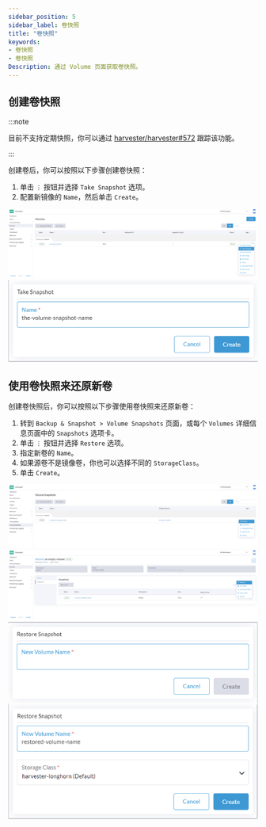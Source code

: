 ```yaml
---
sidebar_position: 5
sidebar_label: 卷快照
title: "卷快照"
keywords:
- 卷快照
- 卷快照
Description: 通过 Volume 页面获取卷快照。
---
```


## 创建卷快照

:::note

目前不支持定期快照，你可以通过 [harvester/harvester#572](https://github.com/harvester/harvester/issues/572) 跟踪该功能。

:::

创建卷后，你可以按照以下步骤创建卷快照：

1. 单击 `⋮` 按钮并选择 `Take Snapshot` 选项。
1. 配置新镜像的 `Name`，然后单击 `Create`。

![create-volume-snapshot-1](/img/v1.2/volume/create-volume-snapshot-1.png)
![create-volume-snapshot-2](/img/v1.2/volume/create-volume-snapshot-2.png)

## 使用卷快照来还原新卷

创建卷快照后，你可以按照以下步骤使用卷快照来还原新卷：

1. 转到 `Backup & Snapshot > Volume Snapshots` 页面，或每个 `Volumes` 详细信息页面中的 `Snapshots` 选项卡。
1. 单击 `⋮` 按钮并选择 `Restore` 选项。
1. 指定新卷的 `Name`。
1. 如果源卷不是镜像卷，你也可以选择不同的 `StorageClass`。
1. 单击 `Create`。

![restore-volume-snapshot-1](/img/v1.2/volume/restore-volume-snapshot-1.png)
![restore-volume-snapshot-2](/img/v1.2/volume/restore-volume-snapshot-2.png)
![restore-volume-snapshot-3](/img/v1.2/volume/restore-volume-snapshot-3.png)
![restore-volume-snapshot-4](/img/v1.2/volume/restore-volume-snapshot-4.png)
